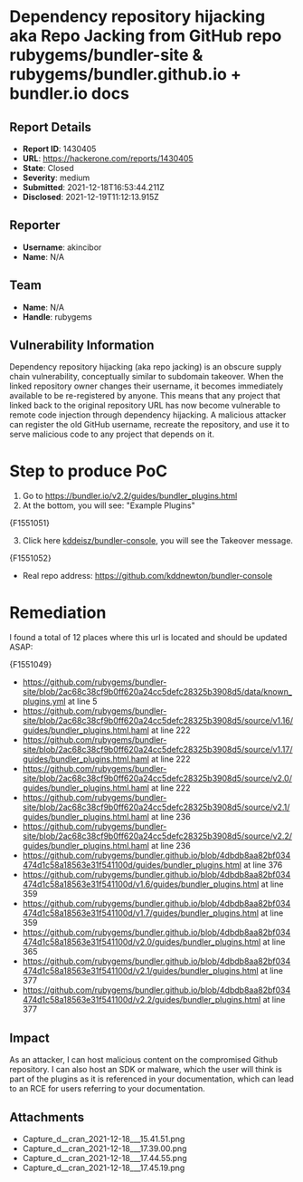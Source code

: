 # Dependency repository hijacking aka Repo Jacking from GitHub repo rubygems/bundler-site & rubygems/bundler.github.io + bundler.io docs

## Report Details
- **Report ID**: 1430405
- **URL**: https://hackerone.com/reports/1430405
- **State**: Closed
- **Severity**: medium
- **Submitted**: 2021-12-18T16:53:44.211Z
- **Disclosed**: 2021-12-19T11:12:13.915Z

## Reporter
- **Username**: akincibor
- **Name**: N/A

## Team
- **Name**: N/A
- **Handle**: rubygems

## Vulnerability Information
Dependency repository hijacking (aka repo jacking) is an obscure supply chain vulnerability, conceptually similar to subdomain takeover. When the linked repository owner changes their username, it becomes immediately available to be re-registered by anyone. This means that any project that linked back to the original repository URL has now become vulnerable to remote code injection through dependency hijacking. A malicious attacker can register the old GitHub username, recreate the repository, and use it to serve malicious code to any project that depends on it.

# Step to produce PoC

1. Go to https://bundler.io/v2.2/guides/bundler_plugins.html
2. At the bottom, you will see: "Example Plugins"

{F1551051}

3. Click here [kddeisz/bundler-console](https://github.com/kddeisz/bundler-console), you will see the Takeover message.

{F1551052}

* Real repo address: https://github.com/kddnewton/bundler-console

# Remediation

I found a total of 12 places where this url is located and should be updated ASAP:

{F1551049}

* https://github.com/rubygems/bundler-site/blob/2ac68c38cf9b0ff620a24cc5defc28325b3908d5/data/known_plugins.yml at line 5
* https://github.com/rubygems/bundler-site/blob/2ac68c38cf9b0ff620a24cc5defc28325b3908d5/source/v1.16/guides/bundler_plugins.html.haml at line 222
* https://github.com/rubygems/bundler-site/blob/2ac68c38cf9b0ff620a24cc5defc28325b3908d5/source/v1.17/guides/bundler_plugins.html.haml at line 222
* https://github.com/rubygems/bundler-site/blob/2ac68c38cf9b0ff620a24cc5defc28325b3908d5/source/v2.0/guides/bundler_plugins.html.haml at line 222
* https://github.com/rubygems/bundler-site/blob/2ac68c38cf9b0ff620a24cc5defc28325b3908d5/source/v2.1/guides/bundler_plugins.html.haml at line 236
* https://github.com/rubygems/bundler-site/blob/2ac68c38cf9b0ff620a24cc5defc28325b3908d5/source/v2.2/guides/bundler_plugins.html.haml at line 236
* https://github.com/rubygems/bundler.github.io/blob/4dbdb8aa82bf034474d1c58a18563e31f541100d/guides/bundler_plugins.html at line 376
* https://github.com/rubygems/bundler.github.io/blob/4dbdb8aa82bf034474d1c58a18563e31f541100d/v1.6/guides/bundler_plugins.html at line 359
* https://github.com/rubygems/bundler.github.io/blob/4dbdb8aa82bf034474d1c58a18563e31f541100d/v1.7/guides/bundler_plugins.html at line 359
* https://github.com/rubygems/bundler.github.io/blob/4dbdb8aa82bf034474d1c58a18563e31f541100d/v2.0/guides/bundler_plugins.html at line 365
* https://github.com/rubygems/bundler.github.io/blob/4dbdb8aa82bf034474d1c58a18563e31f541100d/v2.1/guides/bundler_plugins.html at line 377
* https://github.com/rubygems/bundler.github.io/blob/4dbdb8aa82bf034474d1c58a18563e31f541100d/v2.2/guides/bundler_plugins.html at line 377

## Impact

As an attacker, I can host malicious content on the compromised Github repository. I can also host an SDK or malware, which the user will think is part of the plugins as it is referenced in your documentation, which can lead to an RCE for users referring to your documentation.

## Attachments
- Capture_d__cran_2021-12-18___15.41.51.png
- Capture_d__cran_2021-12-18___17.39.00.png
- Capture_d__cran_2021-12-18___17.44.55.png
- Capture_d__cran_2021-12-18___17.45.19.png
